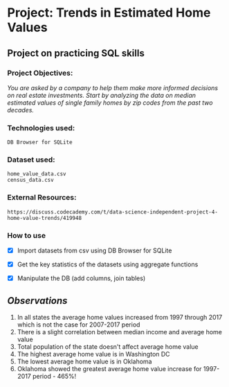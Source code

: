 # **Project: Trends in Estimated Home Values**
## Project on practicing SQL skills

### Project Objectives:
*You are asked by a company to help them make more informed decisions on real estate investments. Start by analyzing the data on median estimated values of single family homes by zip codes from the past two decades.*


### Technologies used:
```
DB Browser for SQLite
```

### Dataset used:
```
home_value_data.csv
census_data.csv
```

### External Resources:
```
https://discuss.codecademy.com/t/data-science-independent-project-4-home-value-trends/419948
```

### How to use ###
- [x] Import datasets from csv using DB Browser for SQLite
- [x] Get the key statistics of the datasets using aggregate functions
- [x] Manipulate the DB (add columns, join tables)


## *Observations* ##
1. In all states the average home values increased from 1997 through 2017 which is not the case for 2007-2017 period
2. There is a slight correlation between median income and average home value
3. Total population of the state doesn't affect average home value
4. The highest average home value is in Washington DC
5. The lowest average home value is in Oklahoma
6. Oklahoma showed the greatest average home value increase for 1997-2017 period - 465%!
